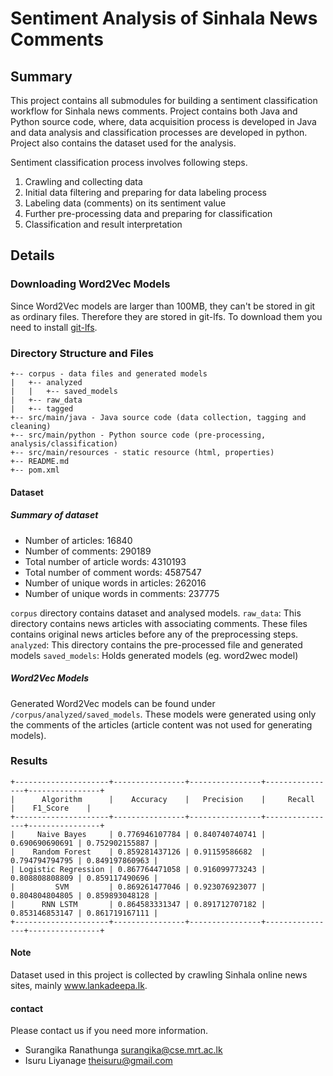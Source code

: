 Sentiment Analysis of Sinhala News Comments
============================================

## Summary
This project contains all submodules for building a sentiment classification workflow for Sinhala
news comments. Project contains both Java and Python source code, where,
data acquisition process is developed in Java and data analysis and classification processes are 
developed in python. Project also contains the dataset used for the analysis. 

Sentiment classification process involves following steps.
1. Crawling and collecting data
2. Initial data filtering and preparing for data labeling process
3. Labeling data (comments) on its sentiment value
4. Further pre-processing data and preparing for classification
5. Classification and result interpretation

## Details

### Downloading Word2Vec Models
Since Word2Vec models are larger than 100MB, they can't be stored in git as ordinary files. 
Therefore they are stored in git-lfs. To download them you need to install [git-lfs](https://git-lfs.github.com/).

### Directory Structure and Files
```
+-- corpus - data files and generated models  
|   +-- analyzed  
|   |   +-- saved_models  
|   +-- raw_data  
|   +-- tagged  
+-- src/main/java - Java source code (data collection, tagging and cleaning)  
+-- src/main/python - Python source code (pre-processing, analysis/classification)  
+-- src/main/resources - static resource (html, properties)  
+-- README.md    
+-- pom.xml    
```

#### Dataset
##### Summary of dataset
- Number of articles: 16840
- Number of comments: 290189
- Total number of article words: 4310193
- Total number of comment words: 4587547
- Number of unique words in articles: 262016
- Number of unique words in comments: 237775

```corpus``` directory contains dataset and analysed models.
```raw_data```: This directory contains news articles with associating comments. These files contains original news articles before any of the preprocessing steps.
```analyzed```: This directory contains the pre-processed file and generated models
```saved_models```: Holds generated models (eg. word2wec model)

##### Word2Vec Models
Generated Word2Vec models can be found under ```/corpus/analyzed/saved_models```. These models were generated using only the comments of the articles
(article content was not used for generating models).

### Results
```
+---------------------+----------------+----------------+----------------+----------------+
|      Algorithm      |    Accuracy    |   Precision    |     Recall     |    F1_Score    |
+---------------------+----------------+----------------+----------------+----------------+
|     Naive Bayes     | 0.776946107784 | 0.840740740741 | 0.690690690691 | 0.752902155887 |
|    Random Forest    | 0.859281437126 | 0.91159586682  | 0.794794794795 | 0.849197860963 |
| Logistic Regression | 0.867764471058 | 0.916099773243	| 0.808808808809 | 0.859117490696 |
|         SVM         | 0.869261477046 | 0.923076923077 | 0.804804804805 | 0.859893048128 |
|      RNN LSTM       | 0.864583331347 | 0.891712707182	| 0.853146853147 | 0.861719167111 |
+---------------------+----------------+----------------+----------------+----------------+
```



#### Note
Dataset used in this project is collected by crawling Sinhala online news sites, mainly www.lankadeepa.lk.


#### contact
Please contact us if you need more information.  
- Surangika Ranathunga <surangika@cse.mrt.ac.lk>
- Isuru Liyanage <theisuru@gmail.com> 
